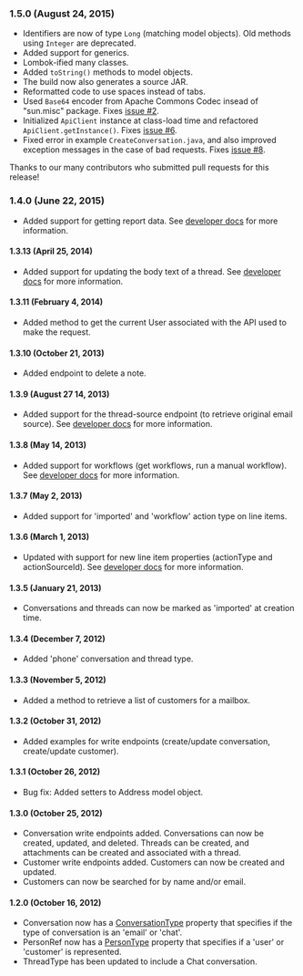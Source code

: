 ### 1.5.0 (August 24, 2015)

* Identifiers are now of type `Long` (matching model objects). Old methods using `Integer` are deprecated.
* Added support for generics.
* Lombok-ified many classes.
* Added `toString()` methods to model objects.
* The build now also generates a source JAR. 
* Reformatted code to use spaces instead of tabs.
* Used `Base64` encoder from Apache Commons Codec insead of "sun.misc" package. Fixes [issue #2](https://github.com/helpscout/helpscout-api-java/issues/2).
* Initialized `ApiClient` instance at class-load time and refactored `ApiClient.getInstance()`. Fixes [issue #6](https://github.com/helpscout/helpscout-api-java/issues/6).
* Fixed error in example `CreateConversation.java`, and also improved exception messages in the case of bad requests. Fixes [issue #8](https://github.com/helpscout/helpscout-api-java/issues/8).

Thanks to our many contributors who submitted pull requests for this release!

### 1.4.0 (June 22, 2015)

* Added support for getting report data. See [developer docs](http://developer.helpscout.net/help-desk-api/reports/conversations/conversations/) for more information.

#### 1.3.13 (April 25, 2014)

* Added support for updating the body text of a thread. See [developer docs](http://developer.helpscout.net/) for more information.

#### 1.3.11 (February 4, 2014)

* Added method to get the current User associated with the API used to make the request.

#### 1.3.10 (October 21, 2013)

* Added endpoint to delete a note.

#### 1.3.9 (August 27 14, 2013)

* Added support for the thread-source endpoint (to retrieve original email source). See [developer docs](http://developer.helpscout.net/conversations/thread/source/) for more information.

#### 1.3.8 (May 14, 2013)

* Added support for workflows (get workflows, run a manual workflow). See [developer docs](http://developer.helpscout.net/workflows/list/) for more information.

#### 1.3.7 (May 2, 2013)

* Added support for 'imported' and 'workflow' action type on line items.

#### 1.3.6 (March 1, 2013)

* Updated with support for new line item properties (actionType and actionSourceId). See [developer docs](http://developer.helpscout.net/) for more information.

#### 1.3.5 (January 21, 2013)

* Conversations and threads can now be marked as 'imported' at creation time.

#### 1.3.4 (December 7, 2012)

* Added 'phone' conversation and thread type.

#### 1.3.3 (November 5, 2012)

* Added a method to retrieve a list of customers for a mailbox.

#### 1.3.2 (October 31, 2012)

* Added examples for write endpoints (create/update conversation, create/update customer).

#### 1.3.1 (October 26, 2012)

* Bug fix: Added setters to Address model object.

#### 1.3.0 (October 25, 2012)

* Conversation write endpoints added. Conversations can now be created, updated, and deleted. Threads can be created, and attachments can be created and associated with a thread.
* Customer write endpoints added. Customers can now be created and updated.
* Customers can now be searched for by name and/or email.

#### 1.2.0 (October 16, 2012)

* Conversation now has a [ConversationType](https://github.com/helpscout/helpscout-api-java/blob/master/src/main/java/net/helpscout/api/cbo/ConversationType.java) property that specifies if the type of conversation is an 'email' or 'chat'.
* PersonRef now has a [PersonType](https://github.com/helpscout/helpscout-api-java/blob/master/src/main/java/net/helpscout/api/cbo/PersonType.java) property that specifies if a 'user' or 'customer' is represented.
* ThreadType has been updated to include a Chat conversation.
